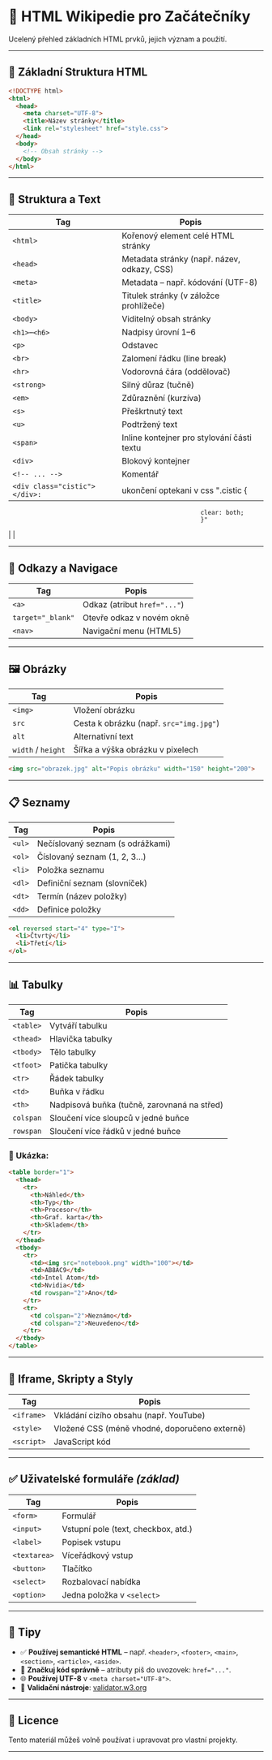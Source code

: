 
# 📘 HTML Wikipedie pro Začátečníky

Ucelený přehled základních HTML prvků, jejich význam a použití.

---

## 📄 Základní Struktura HTML

```html
<!DOCTYPE html>
<html>
  <head>
    <meta charset="UTF-8">
    <title>Název stránky</title>
    <link rel="stylesheet" href="style.css">
  </head>
  <body>
    <!-- Obsah stránky -->
  </body>
</html>
```

---

## 🧱 Struktura a Text

| Tag              | Popis                                         |
|------------------|-----------------------------------------------|
| `<html>`         | Kořenový element celé HTML stránky            |
| `<head>`         | Metadata stránky (např. název, odkazy, CSS)   |
| `<meta>`         | Metadata – např. kódování (UTF-8)             |
| `<title>`        | Titulek stránky (v záložce prohlížeče)        |
| `<body>`         | Viditelný obsah stránky                       |
| `<h1>`–`<h6>`     | Nadpisy úrovní 1–6                            |
| `<p>`            | Odstavec                                      |
| `<br>`           | Zalomení řádku (line break)                   |
| `<hr>`           | Vodorovná čára (oddělovač)                    |
| `<strong>`       | Silný důraz (tučně)                           |
| `<em>`           | Zdůraznění (kurzíva)                          |
| `<s>`            | Přeškrtnutý text                              |
| `<u>`            | Podtržený text                                |
| `<span>`         | Inline kontejner pro stylování části textu    |
| `<div>`          | Blokový kontejner                             |
| `<!-- ... -->`   | Komentář  
| `<div class="cistic"></div>: `| ukončení optekani v css ".cistic {
                                                         clear: both;
                                                         }"
|
                                   |

---

## 🔗 Odkazy a Navigace

| Tag         | Popis                                                                   |
|-------------|-------------------------------------------------------------------------|
| `<a>`       | Odkaz (atribut `href="..."`)                                            |
| `target="_blank"` | Otevře odkaz v novém okně                                         |
| `<nav>`     | Navigační menu (HTML5)                                                  |

---

## 🖼️ Obrázky

| Tag          | Popis                                          |
|--------------|------------------------------------------------|
| `<img>`      | Vložení obrázku                                |
| `src`        | Cesta k obrázku (např. `src="img.jpg"`)        |
| `alt`        | Alternativní text                              |
| `width` / `height` | Šířka a výška obrázku v pixelech         |

```html
<img src="obrazek.jpg" alt="Popis obrázku" width="150" height="200">
```

---

## 📋 Seznamy

| Tag             | Popis                                   |
|------------------|-----------------------------------------|
| `<ul>`          | Nečíslovaný seznam (s odrážkami)         |
| `<ol>`          | Číslovaný seznam (1, 2, 3…)              |
| `<li>`          | Položka seznamu                          |
| `<dl>`          | Definiční seznam (slovníček)             |
| `<dt>`          | Termín (název položky)                   |
| `<dd>`          | Definice položky                         |

```html
<ol reversed start="4" type="I">
  <li>Čtvrtý</li>
  <li>Třetí</li>
</ol>
```

---

## 📊 Tabulky

| Tag           | Popis                                               |
|---------------|-----------------------------------------------------|
| `<table>`     | Vytváří tabulku                                     |
| `<thead>`     | Hlavička tabulky                                    |
| `<tbody>`     | Tělo tabulky                                        |
| `<tfoot>`     | Patička tabulky                                     |
| `<tr>`        | Řádek tabulky                                       |
| `<td>`        | Buňka v řádku                                       |
| `<th>`        | Nadpisová buňka (tučně, zarovnaná na střed)         |
| `colspan`     | Sloučení více sloupců v jedné buňce                 |
| `rowspan`     | Sloučení více řádků v jedné buňce                   |

### 🧪 Ukázka:

```html
<table border="1">
  <thead>
    <tr>
      <th>Náhled</th>
      <th>Typ</th>
      <th>Procesor</th>
      <th>Graf. karta</th>
      <th>Skladem</th>
    </tr>
  </thead>
  <tbody>
    <tr>
      <td><img src="notebook.png" width="100"></td>
      <td>AB8AC9</td>
      <td>Intel Atom</td>
      <td>Nvidia</td>
      <td rowspan="2">Ano</td>
    </tr>
    <tr>
      <td colspan="2">Neznámo</td>
      <td colspan="2">Neuvedeno</td>
    </tr>
  </tbody>
</table>
```

---

## 🧭 Iframe, Skripty a Styly

| Tag          | Popis                                             |
|---------------|---------------------------------------------------|
| `<iframe>`   | Vkládání cizího obsahu (např. YouTube)             |
| `<style>`    | Vložené CSS (méně vhodné, doporučeno externě)      |
| `<script>`   | JavaScript kód                                     |

---

## ✅ Uživatelské formuláře *(základ)*

| Tag         | Popis                                     |
|-------------|-------------------------------------------|
| `<form>`    | Formulář                                  |
| `<input>`   | Vstupní pole (text, checkbox, atd.)       |
| `<label>`   | Popisek vstupu                            |
| `<textarea>`| Víceřádkový vstup                         |
| `<button>`  | Tlačítko                                  |
| `<select>`  | Rozbalovací nabídka                       |
| `<option>`  | Jedna položka v `<select>`                |

---

## 🧠 Tipy

- ✅ **Používej semantické HTML** – např. `<header>`, `<footer>`, `<main>`, `<section>`, `<article>`, `<aside>`.
- 📐 **Značkuj kód správně** – atributy piš do uvozovek: `href="..."`.
- 🌐 **Používej UTF-8** v `<meta charset="UTF-8">`.
- 🎯 **Validační nástroje**: [validator.w3.org](https://validator.w3.org/)

---

## 📌 Licence

Tento materiál můžeš volně používat i upravovat pro vlastní projekty.

---
